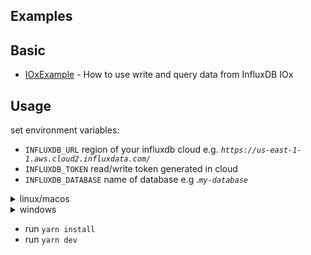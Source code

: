 ## Examples

## Basic

- [IOxExample](examples/src/main.ts) - How to use write and query data from InfluxDB IOx

## Usage

set environment variables:

- `INFLUXDB_URL` region of your influxdb cloud e.g. *`https://us-east-1-1.aws.cloud2.influxdata.com/`*
- `INFLUXDB_TOKEN` read/write token generated in cloud
- `INFLUXDB_DATABASE` name of database e.g .*`my-database`*

<details>
  <summary>linux/macos</summary>

```sh
export INFLUXDB_URL="<url>"
export INFLUXDB_DATABASE="<database>"
export INFLUXDB_TOKEN="<token>"
```

</details>

<details>
  <summary>windows</summary>

##### powershell

```powershell
$env:INFLUXDB_URL="<url>"
$env:INFLUXDB_DATABASE="<database>"
$env:INFLUXDB_TOKEN="<token>"
```

##### cmd

```console
set INFLUXDB_URL=<url>
set INFLUXDB_DATABASE=<database>
set INFLUXDB_TOKEN=<token>
```

</details>

- run `yarn install`
- run `yarn dev`
